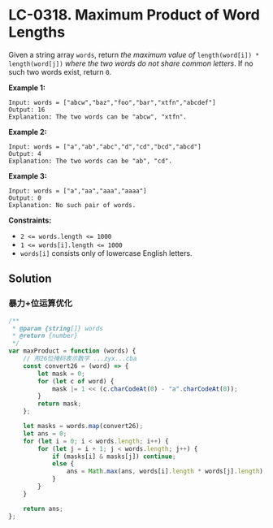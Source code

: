 # LC-0318. Maximum Product of Word Lengths

Given a string array `words`, return _the maximum value of_ `length(word[i]) * length(word[j])` _where the two words do not share common letters_. If no such two words exist, return `0`.

**Example 1:**

```
Input: words = ["abcw","baz","foo","bar","xtfn","abcdef"]
Output: 16
Explanation: The two words can be "abcw", "xtfn".
```

**Example 2:**

```
Input: words = ["a","ab","abc","d","cd","bcd","abcd"]
Output: 4
Explanation: The two words can be "ab", "cd".
```

**Example 3:**

```
Input: words = ["a","aa","aaa","aaaa"]
Output: 0
Explanation: No such pair of words.
```

**Constraints:**

-   `2 <= words.length <= 1000`
-   `1 <= words[i].length <= 1000`
-   `words[i]` consists only of lowercase English letters.

## Solution

### 暴力+位运算优化

```javascript
/**
 * @param {string[]} words
 * @return {number}
 */
var maxProduct = function (words) {
    // 用26位掩码表示数字 ...zyx...cba
    const convert26 = (word) => {
        let mask = 0;
        for (let c of word) {
            mask |= 1 << (c.charCodeAt(0) - "a".charCodeAt(0));
        }
        return mask;
    };

    let masks = words.map(convert26);
    let ans = 0;
    for (let i = 0; i < words.length; i++) {
        for (let j = i + 1; j < words.length; j++) {
            if (masks[i] & masks[j]) continue;
            else {
                ans = Math.max(ans, words[i].length * words[j].length);
            }
        }
    }

    return ans;
};
```
